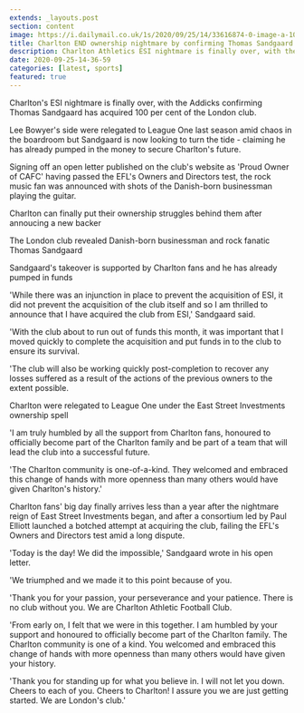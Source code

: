 ```yaml
---
extends: _layouts.post
section: content
image: https://i.dailymail.co.uk/1s/2020/09/25/14/33616874-0-image-a-104_1601040580785.jpg 
title: Charlton END ownership nightmare by confirming Thomas Sandgaard as the clubs new backer 
description: Charlton Athletics ESI nightmare is finally over, with the Addicks confirming Thomas Sandgaard has acquired 100 per cent of the London club.  
date: 2020-09-25-14-36-59 
categories: [latest, sports] 
featured: true 
--- 
```

Charlton's ESI nightmare is finally over, with the Addicks confirming Thomas Sandgaard has acquired 100 per cent of the London club. 

Lee Bowyer's side were relegated to League One last season amid chaos in the boardroom but Sandgaard is now looking to turn the tide - claiming he has already pumped in the money to secure Charlton's future. 

Signing off an open letter published on the club's website as 'Proud Owner of CAFC' having passed the EFL's Owners and Directors test, the rock music fan was announced with shots of the Danish-born businessman playing the guitar. 

Charlton can finally put their ownership struggles behind them after annoucing a new backer

The London club revealed Danish-born businessman and rock fanatic Thomas Sandgaard 

Sandgaard's takeover is supported by Charlton fans and he has already pumped in funds 

'While there was an injunction in place to prevent the acquisition of ESI, it did not prevent the acquisition of the club itself and so I am thrilled to announce that I have acquired the club from ESI,' Sandgaard said.  

'With the club about to run out of funds this month, it was important that I moved quickly to complete the acquisition and put funds in to the club to ensure its survival. 

'The club will also be working quickly post-completion to recover any losses suffered as a result of the actions of the previous owners to the extent possible. 

Charlton were relegated to League One under the East Street Investments ownership spell 

'I am truly humbled by all the support from Charlton fans, honoured to officially become part of the Charlton family and be part of a team that will lead the club into a successful future. 

'The Charlton community is one-of-a-kind. They welcomed and embraced this change of hands with more openness than many others would have given Charlton's history.'

Charlton fans' big day finally arrives less than a year after the nightmare reign of East Street Investments began, and after a consortium led by Paul Elliott launched a botched attempt at acquiring the club, failing the EFL's Owners and Directors test amid a long dispute. 

'Today is the day! We did the impossible,' Sandgaard wrote in his open letter. 

'We triumphed and we made it to this point because of you.

'Thank you for your passion, your perseverance and your patience. There is no club without you. We are Charlton Athletic Football Club.

'From early on, I felt that we were in this together. I am humbled by your support and honoured to officially become part of the Charlton family. The Charlton community is one of a kind. You welcomed and embraced this change of hands with more openness than many others would have given your history.

'Thank you for standing up for what you believe in. I will not let you down. Cheers to each of you. Cheers to Charlton! I assure you we are just getting started. We are London's club.'  

